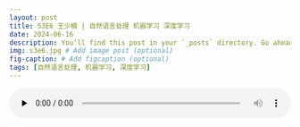 ```yaml
---
layout: post
title: S3E6 王少楠 | 自然语言处理 机器学习 深度学习
date: 2024-06-16
description: You’ll find this post in your `_posts` directory. Go ahead and edit it and re-build the site to see your changes. # Add post description (optional)
img: s3e6.jpg # Add image post (optional)
fig-caption: # Add figcaption (optional)
tags: [自然语言处理, 机器学习, 深度学习]
---
```

<audio controls preload="none" style="width: 100%">
    <source src="https://aod.cos.tx.xmcdn.com/storages/1616-audiofreehighqps/AC/F7/GKwRIaIKyN3YARDHAgMU9l3X.m4a" type="audio/mp3" />
</audio>
